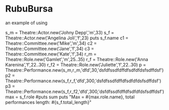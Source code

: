 RubuBursa
=========
an example of using

s_m = Theatre::Actor.new('Johny Depp','m',33)
s_f = Theatre::Actor.new('Angelina Joli','f',23)
puts s_f.name
c1 = Theatre::Committee.new('Mike','m',34)
c2 = Theatre::Committee.new('Jane','f',34)
c3 = Theatre::Committee.new('Kate','f',34)
r_m = Theatre::Role.new('Gamlet','m',25..35)
r_f = Theatre::Role.new('Anna Karenina','f',22..30)
r_f2 = Theatre::Role.new('Juliette','f',22..30)
p = Theatre::Performance.new(s_m,r_m,'dfd',30,'dsfdfssdfdffdfsdfdfdsfsdffdsf')
p2 = Theatre::Performance.new(s_f,r_f,'dfd',300,'dsfdfssdfdffdfsdfdfdsfsdffdsf')
p3 = Theatre::Performance.new(s_f,r_f2,'dfd',300,'dsfdfssdfdffdfsdfdfdsfsdffdsf')
max = s_f.role
#puts sum
puts "Max = #{max.role.name}, total performances length: #{s_f.total_length}"
